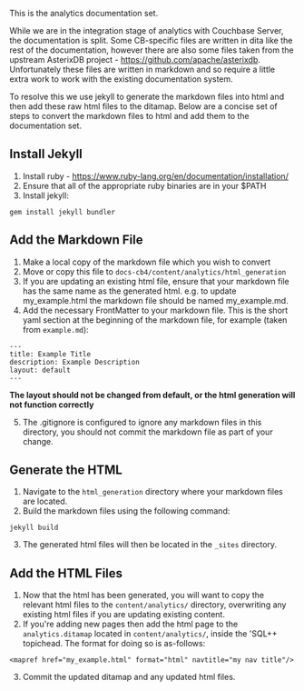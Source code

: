 This is the analytics documentation set.

While we are in the integration stage of analytics with Couchbase
Server, the documentation is split. Some CB-specific files are 
written in dita like the rest of the documentation, however there
are also some files taken from the upstream AsterixDB project -
https://github.com/apache/asterixdb. Unfortunately these files
are written in markdown and so require a little extra work to
work with the existing documentation system.

To resolve this we use jekyll to generate the markdown files into
html and then add these raw html files to the ditamap.
Below are a concise set of steps to convert the markdown files to
html and add them to the documentation set.

## Install Jekyll
1. Install ruby - https://www.ruby-lang.org/en/documentation/installation/
2. Ensure that all of the appropriate ruby binaries are in your $PATH
3. Install jekyll:
```
gem install jekyll bundler
```

## Add the Markdown File
1. Make a local copy of the markdown file which you wish to convert
2. Move or copy this file to `docs-cb4/content/analytics/html_generation`
3. If you are updating an existing html file, ensure that your markdown 
file has the same name as the generated html. e.g. to update my_example.html
the markdown file should be named my_example.md.
4. Add the necessary FrontMatter to your markdown file. This is the short 
yaml section at the beginning of the markdown file, for example (taken
from `example.md`):
```
---
title: Example Title
description: Example Description
layout: default
---
```
**The layout should not be changed from default, or the html generation
will not function correctly**

5. The .gitignore is configured to ignore any markdown files in this directory,
you should not commit the markdown file as part of your change.

## Generate the HTML
1. Navigate to the `html_generation` directory where your markdown files are
located.
2. Build the markdown files using the following command:
```
jekyll build
```
3. The generated html files will then be located in the `_sites` directory.

## Add the HTML Files
1. Now that the html has been generated, you will want to copy the relevant
html files to the `content/analytics/` directory, overwriting any existing
html files if you are updating existing content.
2. If you're adding new pages then add the html page to the `analytics.ditamap`
located in `content/analytics/`, inside the 'SQL++ topichead. 
The format for doing so is as-follows:
```
<mapref href="my_example.html" format="html" navtitle="my nav title"/>
```
3. Commit the updated ditamap and any updated html files.
